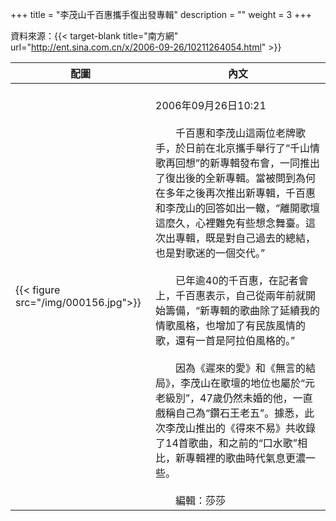 +++
title = "李茂山千百惠攜手復出發專輯"
description = ""
weight = 3
+++

資料來源：{{< target-blank title="南方網" url="http://ent.sina.com.cn/x/2006-09-26/10211264054.html" >}}

配圖  | 內文 
--------------|-------
{{< figure src="/img/000156.jpg">}}|<br>2006年09月26日10:21<br><br>　　千百惠和李茂山這兩位老牌歌手，於日前在北京攜手舉行了“千山情歌再回想”的新專輯發布會，一同推出了復出後的全新專輯。當被問到為何在多年之後再次推出新專輯，千百惠和李茂山的回答如出一轍，“離開歌壇這麼久，心裡難免有些想念舞臺。這次出專輯，既是對自己過去的總結，也是對歌迷的一個交代。”<br><br>　　已年逾40的千百惠，在記者會上，千百惠表示，自己從兩年前就開始籌備，“新專輯的歌曲除了延續我的情歌風格，也增加了有民族風情的歌，還有一首是阿拉伯風格的。”<br><br>　　因為《遲來的愛》和《無言的結局》，李茂山在歌壇的地位也屬於“元老級別”，47歲仍然未婚的他，一直戲稱自己為“鑽石王老五”。據悉，此次李茂山推出的《得來不易》共收錄了14首歌曲，和之前的“口水歌”相比，新專輯裡的歌曲時代氣息更濃一些。<br><br>　　編輯：莎莎
